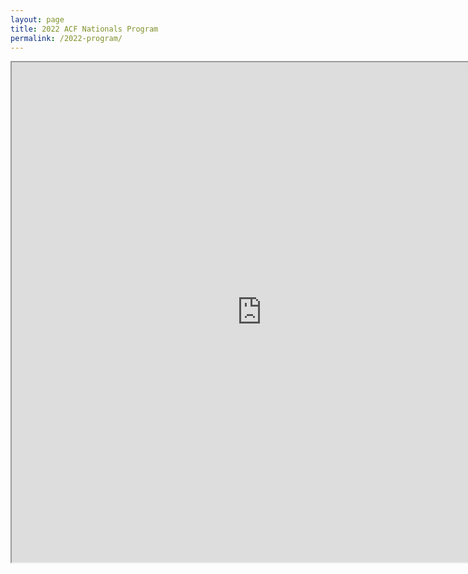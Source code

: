 ```yaml
---
layout: page
title: 2022 ACF Nationals Program
permalink: /2022-program/
---
```


<iframe src="https://drive.google.com/file/d/1VJgnM1VWt27MmTCSx34_5SZYrRMds_hO/preview" width="800px" height="800px"></iframe>